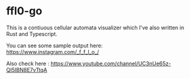 # ffl0-go

This is a contiuous cellular automata visualizer which I've also written in Rust and Typescript.

You can see some sample output here: https://www.instagram.com/_f_f_l_o_/

Also check here : https://www.youtube.com/channel/UC3nUe65z-QI5IBN8E7vTtqA



